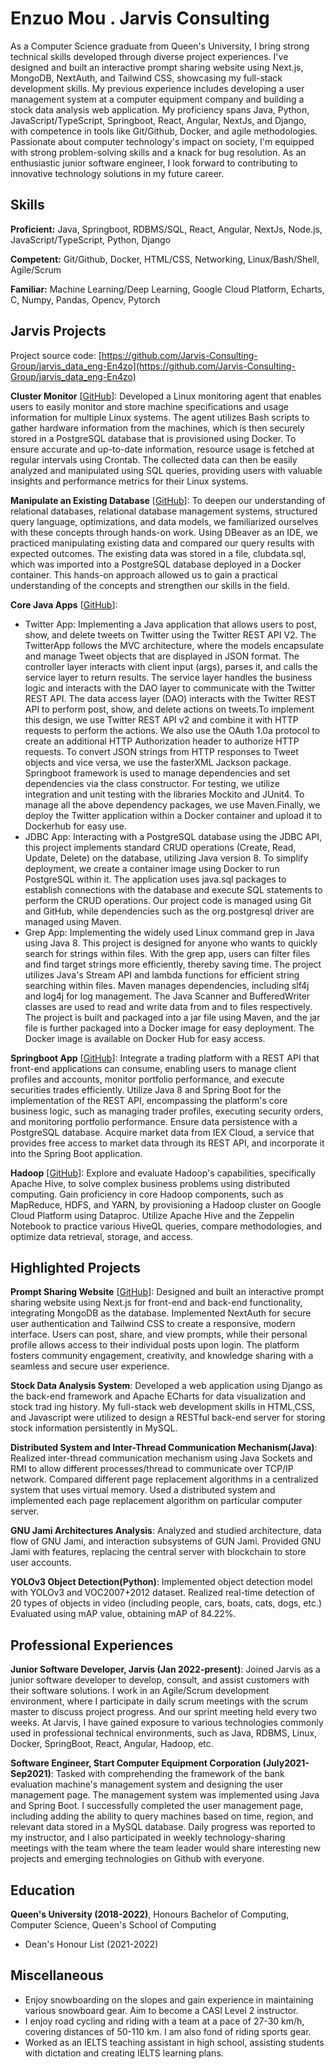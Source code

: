# Enzuo Mou . Jarvis Consulting

As a Computer Science graduate from Queen's University, I bring strong technical skills developed through diverse project experiences. I've designed and built an interactive prompt sharing website using Next.js, MongoDB, NextAuth, and Tailwind CSS, showcasing my full-stack development skills. My previous experience includes developing a user management system at a computer equipment company and building a stock data analysis web application.
My proficiency spans Java, Python, JavaScript/TypeScript, Springboot, React, Angular, NextJs, and Django, with competence in tools like Git/Github, Docker, and agile methodologies. Passionate about computer technology's impact on society, I'm equipped with strong problem-solving skills and a knack for bug resolution. As an enthusiastic junior software engineer, I look forward to contributing to innovative technology solutions in my future career.

## Skills

**Proficient:** Java, Springboot, RDBMS/SQL, React, Angular, NextJs, Node.js, JavaScript/TypeScript, Python, Django

**Competent:** Git/Github, Docker, HTML/CSS, Networking, Linux/Bash/Shell, Agile/Scrum

**Familiar:** Machine Learning/Deep Learning, Google Cloud Platform, Echarts, C, Numpy, Pandas, Opencv, Pytorch

## Jarvis Projects

Project source code: [https://github.com/Jarvis-Consulting-Group/jarvis_data_eng-En4zo](https://github.com/Jarvis-Consulting-Group/jarvis_data_eng-En4zo)


**Cluster Monitor** [[GitHub](https://github.com/Jarvis-Consulting-Group/jarvis_data_eng-En4zo/tree/master/linux_sql)]: Developed a Linux monitoring agent that enables users to easily monitor and store machine specifications and usage information for multiple Linux systems. The agent utilizes Bash scripts to gather hardware information from the machines, which is then securely stored in a PostgreSQL database that is provisioned using Docker. To ensure accurate and up-to-date information, resource usage is fetched at regular intervals using Crontab. The collected data can then be easily analyzed and manipulated using SQL queries, providing users with valuable insights and performance metrics for their Linux systems.

**Manipulate an Existing Database** [[GitHub](https://github.com/Jarvis-Consulting-Group/jarvis_data_eng-En4zo/tree/master/sql)]: To deepen our understanding of relational databases, relational database management systems, structured query language, optimizations, and data models, we familiarized ourselves with these concepts through hands-on work. Using DBeaver as an IDE, we practiced manipulating existing data and compared our query results with expected outcomes. The existing data was stored in a file, clubdata.sql, which was imported into a PostgreSQL database deployed in a Docker container. This hands-on approach allowed us to gain a practical understanding of the concepts and strengthen our skills in the field.

**Core Java Apps** [[GitHub](https://github.com/Jarvis-Consulting-Group/jarvis_data_eng-En4zo/tree/master/core_java)]:
      
  - Twitter App: Implementing a Java application that allows users to post, show, and delete tweets on Twitter using the Twitter REST API V2. The TwitterApp follows the MVC architecture, where the models encapsulate and manage Tweet objects that are displayed in JSON format. The controller layer interacts with client input (args), parses it, and calls the service layer to return results. The service layer handles the business logic and interacts with the DAO layer to communicate with the Twitter REST API. The data access layer (DAO) interacts with the Twitter REST API to perform post, show, and delete actions on tweets.To implement this design, we use Twitter REST API v2 and combine it with HTTP requests to perform the actions. We also use the OAuth 1.0a protocol to create an additional HTTP Authorization header to authorize HTTP requests. To convert JSON strings from HTTP responses to Tweet objects and vice versa, we use the fasterXML Jackson package. Springboot framework is used to manage dependencies and set dependencies via the class constructor. For testing, we utilize integration and unit testing with the libraries Mockito and JUnit4. To manage all the above dependency packages, we use Maven.Finally, we deploy the Twitter application within a Docker container and upload it to Dockerhub for easy use.
  - JDBC App: Interacting with a PostgreSQL database using the JDBC API, this project implements standard CRUD operations (Create, Read, Update, Delete) on the database, utilizing Java version 8. To simplify deployment, we create a container image using Docker to run PostgreSQL within it. The application uses java.sql packages to establish connections with the database and execute SQL statements to perform the CRUD operations. Our project code is managed using Git and GitHub, while dependencies such as the org.postgresql driver are managed using Maven.
  - Grep App: Implementing the widely used Linux command grep in Java using Java 8. This project is designed for anyone who wants to quickly search for strings within files. With the grep app, users can filter files and find target strings more efficiently, thereby saving time. The project utilizes Java's Stream API and lambda functions for efficient string searching within files. Maven manages dependencies, including slf4j and log4j for log management. The Java Scanner and BufferedWriter classes are used to read and write data from and to files respectively. The project is built and packaged into a jar file using Maven, and the jar file is further packaged into a Docker image for easy deployment. The Docker image is available on Docker Hub for easy access.

**Springboot App** [[GitHub](https://github.com/Jarvis-Consulting-Group/jarvis_data_eng-En4zo/tree/master/springboot)]: Integrate a trading platform with a REST API that front-end applications can consume, enabling users to manage client profiles and accounts, monitor portfolio performance, and execute securities trades efficiently. Utilize Java 8 and Spring Boot for the implementation of the REST API, encompassing the platform's core business logic, such as managing trader profiles, executing security orders, and monitoring portfolio performance. Ensure data persistence with a PostgreSQL database. Acquire market data from IEX Cloud, a service that provides free access to market data through its REST API, and incorporate it into the Spring Boot application.

**Hadoop** [[GitHub](https://github.com/Jarvis-Consulting-Group/jarvis_data_eng-En4zo/tree/master/hadoop)]: Explore and evaluate Hadoop's capabilities, specifically Apache Hive, to solve complex business problems using distributed computing. Gain proficiency in core Hadoop components, such as MapReduce, HDFS, and YARN, by provisioning a Hadoop cluster on Google Cloud Platform using Dataproc. Utilize Apache Hive and the Zeppelin Notebook to practice various HiveQL queries, compare methodologies, and optimize data retrieval, storage, and access.


## Highlighted Projects
**Prompt Sharing Website** [[GitHub](https://github.com/En4zo/prompt_sharing)]: Designed and built an interactive prompt sharing website using Next.js for front-end and back-end functionality, integrating MongoDB as the database. Implemented NextAuth for secure user authentication and Tailwind CSS to create a responsive, modern interface. Users can post, share, and view prompts, while their personal profile allows access to their individual posts upon login. The platform fosters community engagement, creativity, and knowledge sharing with a seamless and secure user experience.

**Stock Data Analysis System**: Developed a web application using Django as the back-end framework and Apache ECharts for data visualization and stock trad ing history. My full-stack web development skills in HTML,CSS, and Javascript were utilized to design a RESTful back-end server for storing stock information persistently in MySQL.

**Distributed System and Inter-Thread Communication Mechanism(Java)**: Realized inter-thread communication mechanism using Java Sockets and RMI to allow different processes/thread to communicate over TCP/IP network. Compared different page replacement algorithms in a centralized system that uses virtual memory. Used a distributed system and implemented each page replacement algorithm on particular computer server.

**GNU Jami Architectures Analysis**: Analyzed and studied architecture, data flow of GNU Jami, and interaction subsystems of GUN Jami. Provided GNU Jami with features, replacing the central server with blockchain to store user accounts.

**YOLOv3 Object Detection(Python)**: Implemented object detection model with YOLOv3 and VOC2007+2012 dataset. Realized real-time detection of 20 types of objects in video (including people, cars, boats, cats, dogs, etc.) Evaluated using mAP value, obtaining mAP of 84.22%.


## Professional Experiences

**Junior Software Developer, Jarvis (Jan 2022-present)**: Joined Jarvis as a junior software developer to develop, consult, and assist customers with their software solutions. I work in an Agile/Scrum development environment, where I participate in daily scrum meetings with the scrum master to discuss project progress. And our sprint meeting held every two weeks. At Jarvis, I have gained exposure to various technologies commonly used in professional technical environments, such as Java, RDBMS, Linux, Docker, SpringBoot, React, Angular, Hadoop, etc.

**Software Engineer, Start Computer Equipment Corporation (July2021-Sep2021)**: Tasked with comprehending the framework of the bank evaluation machine's management system and designing the user management page. The management system was implemented using Java and Spring Boot. I successfully completed the user management page, including adding the ability to query machines based on time, region, and relevant data stored in a MySQL database. Daily progress was reported to my instructor, and I also participated in weekly technology-sharing meetings with the team where the team leader would share interesting new projects and emerging technologies on Github with everyone.


## Education
**Queen's University (2018-2022)**, Honours Bachelor of Computing, Computer Science, Queen's School of Computing
- Dean's Honour List (2021-2022)


## Miscellaneous
- Enjoy snowboarding on the slopes and gain experience in maintaining various snowboard gear. Aim to become a CASI Level 2 instructor.
- I enjoy road cycling and riding with a team at a pace of 27-30 km/h, covering distances of 50-110 km. I am also fond of riding sports gear.
- Worked as an IELTS teaching assistant in high school, assisting students with dictation and creating IELTS learning plans.